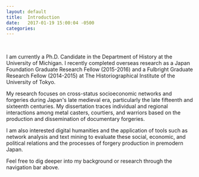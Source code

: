 ```yaml
---
layout: default
title:  Introduction
date:   2017-01-19 15:00:04 -0500
categories:
---
```



<p>&nbsp;</p>

<p class="indent">I am currently a Ph.D. Candidate in the Department of History at the University of Michigan. I recently completed overseas research as a Japan Foundation Graduate Research Fellow (2015-2016) and a Fulbright Graduate Research Fellow (2014-2015) at The Historiographical Institute of the University of Tokyo.</p>

<p class="indent">My research focuses on cross-status socioeconomic networks and forgeries during Japan's late medieval era, particularly the late fifteenth and sixteenth centuries. My dissertation traces individual and regional interactions among metal casters, courtiers, and warriors based on the production and dissemination of documentary forgeries.</p>

<p class="indent">I am also interested digital humanities and the application of tools such as network analysis and text mining to evaluate these social, economic, and political relations and the processes of forgery production in premodern Japan.</p>

<p class="indent">Feel free to dig deeper into my background or research through the navigation bar above.</p>
